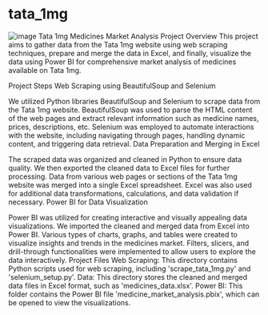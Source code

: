 # tata_1mg
![image](https://github.com/rishabh535/tata_1mg/assets/135207990/b1011bc8-49e1-4bc8-b7b1-0523cb4c4d55)
Tata 1mg Medicines Market Analysis Project
Overview
This project aims to gather data from the Tata 1mg website using web scraping techniques, prepare and merge the data in Excel, and finally, visualize the data using Power BI for comprehensive market analysis of medicines available on Tata 1mg.

Project Steps
Web Scraping using BeautifulSoup and Selenium

We utilized Python libraries BeautifulSoup and Selenium to scrape data from the Tata 1mg website.
BeautifulSoup was used to parse the HTML content of the web pages and extract relevant information such as medicine names, prices, descriptions, etc.
Selenium was employed to automate interactions with the website, including navigating through pages, handling dynamic content, and triggering data retrieval.
Data Preparation and Merging in Excel

The scraped data was organized and cleaned in Python to ensure data quality.
We then exported the cleaned data to Excel files for further processing.
Data from various web pages or sections of the Tata 1mg website was merged into a single Excel spreadsheet.
Excel was also used for additional data transformations, calculations, and data validation if necessary.
Power BI for Data Visualization

Power BI was utilized for creating interactive and visually appealing data visualizations.
We imported the cleaned and merged data from Excel into Power BI.
Various types of charts, graphs, and tables were created to visualize insights and trends in the medicines market.
Filters, slicers, and drill-through functionalities were implemented to allow users to explore the data interactively.
Project Files
Web Scraping: This directory contains Python scripts used for web scraping, including 'scrape_tata_1mg.py' and 'selenium_setup.py'.
Data: This directory stores the cleaned and merged data files in Excel format, such as 'medicines_data.xlsx'.
Power BI: This folder contains the Power BI file 'medicine_market_analysis.pbix', which can be opened to view the visualizations.
